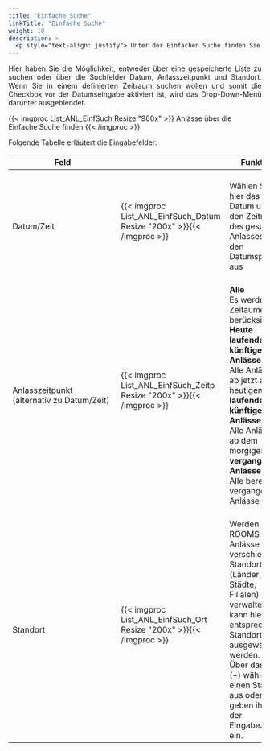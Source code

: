 ```yaml
---
title: "Einfache Suche"
linkTitle: "Einfache Suche"
weight: 10
description: >
  <p style="text-align: justify"> Unter der Einfachen Suche finden Sie Filter zum Zeitraum des Anlasses und des Standortes. </p>
---
```

<p style="text-align: justify"> Hier haben Sie die Möglichkeit, entweder über eine gespeicherte Liste zu suchen oder über die Suchfelder Datum, Anlasszeitpunkt und Standort. Wenn Sie in einem definierten Zeitraum suchen wollen und somit die Checkbox vor der Datumseingabe aktiviert ist, wird das Drop-Down-Menü darunter ausgeblendet.</p>

{{< imgproc List_ANL_EinfSuch Resize "960x" >}}
Anlässe über die Einfache Suche finden 
{{< /imgproc >}}

Folgende Tabelle erläutert die Eingabefelder:

 |<div style="width:200px">Feld</div>|<div style="width:200px"></div>|Funktion|
 |---|---|---|
 |</br>Datum/Zeit|{{< imgproc List_ANL_EinfSuch_Datum Resize "200x" >}}{{< /imgproc >}}|</br>Wählen Sie hier das Datum und den Zeitraum des gesuchten Anlasses über den Datumspicker aus|
 |</br>Anlasszeitpunkt  </br>(alternativ zu Datum/Zeit)|{{< imgproc List_ANL_EinfSuch_Zeitp Resize "200x" >}}{{< /imgproc >}}|</br>**Alle** </br> Es werden alle Zeitäume berücksichtigt </br> **Heute laufende und künftige Anlässe** </br>Alle Anlässe ab jetzt am heutigen Tag </br> **laufende und künftige Anlässe** </br> Alle Anlässe ab dem morgigen Tag </br> **vergangene Anlässe** </br> Alle bereits vergangenen Anlässe|
 |</br>Standort|{{< imgproc List_ANL_EinfSuch_Ort Resize "200x" >}}{{< /imgproc >}}|</br>Werden über ROOMS Anlässe verschiedener Standorte (Länder, Städte, Filialen) verwaltet, kann hier der entsprechende Standort ausgewählt werden. </br> Über das Plus (+) wählen Sie einen Standort aus oder geben ihn in der Eingabezeile ein.|
 